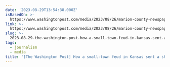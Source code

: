 ```yaml
---
date: '2023-08-29T13:54:38.000Z'
isBasedOn: >-
  https://www.washingtonpost.com/media/2023/08/26/marion-county-newspaper-police-raid-what-really-happened
link: >-
  https://www.washingtonpost.com/media/2023/08/26/marion-county-newspaper-police-raid-what-really-happened
slug: >-
  2023-08-29-the-washington-post-how-a-small-town-feud-in-kansas-sent-a-shock-through
tags:
  - journalism
  - media
title: '[The Washington Post] How a small-town feud in Kansas sent a shock through '
---
```


